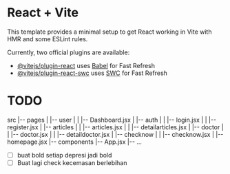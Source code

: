 # React + Vite

This template provides a minimal setup to get React working in Vite with HMR and some ESLint rules.

Currently, two official plugins are available:

- [@vitejs/plugin-react](https://github.com/vitejs/vite-plugin-react/blob/main/packages/plugin-react/README.md) uses [Babel](https://babeljs.io/) for Fast Refresh
- [@vitejs/plugin-react-swc](https://github.com/vitejs/vite-plugin-react-swc) uses [SWC](https://swc.rs/) for Fast Refresh

# TODO

src
|-- pages
|   |-- user
|   |   |-- Dashboard.jsx
|   |-- auth
|   |   |-- login.jsx
|   |   |-- register.jsx
|   |-- articles
|   |   |-- articles.jsx
|   |   |-- detailarticles.jsx
|   |-- doctor
|   |   |-- doctor.jsx
|   |   |-- detaildoctor.jsx
|   |-- checknow
|   |   |-- checknow.jsx
|   |-- homepage.jsx
|-- components
|-- App.jsx
|-- ...


- [ ] buat bold setiap depresi jadi bold
- [ ] Buat lagi check kecemasan berlebihan
